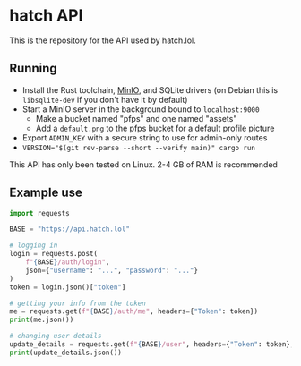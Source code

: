 # hatch API

This is the repository for the API used by hatch.lol.

## Running

- Install the Rust toolchain, [MinIO](https://min.io/docs/minio/linux/operations/installation.html), and SQLite drivers (on Debian this is `libsqlite-dev` if you don't have it by default)
- Start a MinIO server in the background bound to `localhost:9000`
  - Make a bucket named "pfps" and one named "assets"
  - Add a `default.png` to the pfps bucket for a default profile picture
- Export `ADMIN_KEY` with a secure string to use for admin-only routes
- `VERSION="$(git rev-parse --short --verify main)" cargo run`

This API has only been tested on Linux. 2-4 GB of RAM is recommended

## Example use

```py
import requests

BASE = "https://api.hatch.lol"

# logging in
login = requests.post(
    f"{BASE}/auth/login",
    json={"username": "...", "password": "..."}
)
token = login.json()["token"]

# getting your info from the token
me = requests.get(f"{BASE}/auth/me", headers={"Token": token})
print(me.json())

# changing user details
update_details = requests.get(f"{BASE}/user", headers={"Token": token}, body={...})
print(update_details.json())
```
